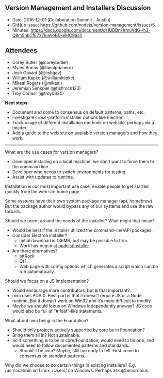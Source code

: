 ## Version Management and Installers Discussion

* Date: 2016-12-01 (Collaboration Summit - Austin)
* GitHub issue: <https://github.com/nodejs/version-management/issues/5>
* Minutes: <https://docs.google.com/document/d/1UDDnHrmuVdG-ih3-Q8m5hbCfE7z7IuaVoB0keMC9as4>

## Attendees

* Corey Butler (@coreybutler)
* Myles Borins (@thealphanerd)
* Josh Gavant (@joshgav)
* William Kapke (@williamkapke)
* Mikeal Rogers (@mikeal)
* Jeremiah Senkpiel (@fishrock123)
* Troy Connor (@troy0820)

**Next steps:**

* Document and come to consensus on default patterns, paths, etc.
* Investigate cross-platform installer options like Electron.
* Track usage of different installation methods on website, perhaps via a
  header.
* Add a guide to the web site on available version managers and how they work.

---

What are the use cases for version managers?

* Developer installing on a local machine, we don’t want to force them to the
  command line.
* Developer who needs to switch environments for testing.
* Assist with updates to runtime.

Installation is our most important use case, enable people to get started
quickly from the web site home page.

Some systems have their own system package manager (apt, homebrew). But the
package author would bypass any of our systems and use the raw tarballs.

Should we orient around the needs of the installer? What might that mean?

* Would be best if the installer utilized the command-line/API packages.
* Consider Electron installer?
    * Initial download is 136MB, but may be possible to trim.
    * Work has begun at [nodejs/installer](https://github.com/nodejs/installer).
* Are there alternatives?
    * bitRock
    * Qt?
    * Web page with config options which generates a script which can be run
      automatically.

Should we focus on a JS implementation?

* Would encourage more contributors, but is that important?
* nvm uses POSIX. Best part is that it doesn’t require JS or a Node runtime. But
  it doesn’t work on Win32 and it’s more difficult to modify.
* Maybe we should focus on Windows independently anyway? JS code would also be
  full of “#ifdef”-like statements.

What about nvm being in the Foundation?

* Should only projects actively supported by core be in Foundation?
* Bring them all in? Not sustainable.
* So if something is to be in core/Foundation, would need to be one, and would
  need to follow documented patterns and standards.
  * Should it be nvm? Maybe, still too early to tell. First come to consensus on
    standard patterns.

Why did we choose to do certain things in existing installers? E.g.
/usr/local/bin on Linux, /Users/<user> on Windows. Perhaps ask @bnoordhius.

